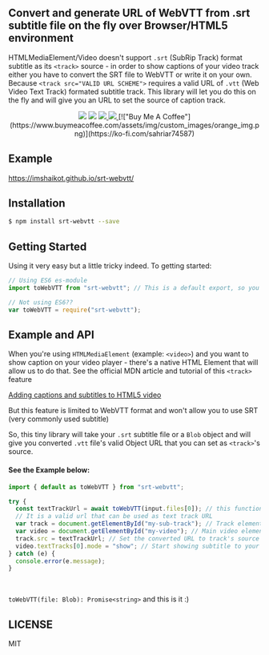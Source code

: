 <h2 align="left"> Convert and generate URL of WebVTT from .srt subtitle file on the fly over Browser/HTML5 environment</h2>

HTMLMediaElement/Video doesn't support `.srt` (SubRip Track) format subtitle as its `<track>` source - in order to show captions of your video track either you have to convert the SRT file to WebVTT or write it on your own. Because `<track src="VALID URL SCHEME">` requires a valid URL of `.vtt` (Web Video Text Track) formated subtitle track.
This library will let you do this on the fly and will give you an URL to set the source of caption track.

<p align="center">
  <a href="https://www.npmjs.org/package/srt-webvtt"><img src="https://img.shields.io/npm/v/srt-webvtt.svg?style=flat-square" /></a>
  <a href="https://github.com/imshaikot/srt-webvtt/actions/workflows/node.js.yml"><img src="https://github.com/imshaikot/srt-webvtt/actions/workflows/node.js.yml/badge.svg" /></a>
  <a href="https://github.com/imshaikot/srt-webvtt/blob/master/LICENSE">
    <img src="https://img.shields.io/github/license/imshaikot/srt-webvtt.svg">
  </a>

  <a href="http://standardjs.com">
    <img src="https://img.shields.io/badge/code%20style-standard-brightgreen.svg" />
  </a>
  [!["Buy Me A Coffee"](https://www.buymeacoffee.com/assets/img/custom_images/orange_img.png)](https://ko-fi.com/sahriar74587)
</p>

## Example

<a href="https://imshaikot.github.io/srt-webvtt/">https://imshaikot.github.io/srt-webvtt/</a>

## Installation

```bash
$ npm install srt-webvtt --save
```

## Getting Started

Using it very easy but a little tricky indeed.
To getting started:

```js
// Using ES6 es-module
import toWebVTT from "srt-webvtt"; // This is a default export, so you don't have to worry about the import name

// Not using ES6??
var toWebVTT = require("srt-webvtt");
```

## Example and API

When you're using `HTMLMediaElement` (example: `<video>`) and you want to show caption on your video player - there's a native HTML Element that will allow us to do that.
See the official MDN article and tutorial of this `<track>` feature

<a href="https://developer.mozilla.org/en-US/Apps/Fundamentals/Audio_and_video_delivery/Adding_captions_and_subtitles_to_HTML5_video"> Adding captions and subtitles to HTML5 video</a>

But this feature is limited to WebVTT format and won't allow you to use SRT (very commonly used subtitle)

So, this tiny library will take your `.srt` subtitle file or a `Blob` object and will give you converted `.vtt` file's valid Object URL that you can set as `<track>`'s source.

<h4>See the Example below:</h4>

```js
import { default as toWebVTT } from "srt-webvtt";

try {
  const textTrackUrl = await toWebVTT(input.files[0]); // this function accepts a parameer of SRT subtitle blob/file object
  // It is a valid url that can be used as text track URL
  var track = document.getElementById("my-sub-track"); // Track element (which is child of a video element)
  var video = document.getElementById("my-video"); // Main video element
  track.src = textTrackUrl; // Set the converted URL to track's source
  video.textTracks[0].mode = "show"; // Start showing subtitle to your track
} catch (e) {
  console.error(e.message);
}
```

<br />

`toWebVTT(file: Blob): Promise<string>` and this is it :)

## LICENSE

MIT
